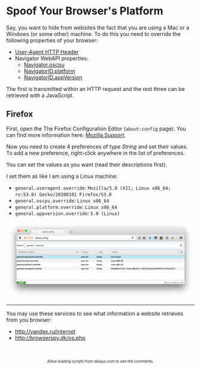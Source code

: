 # Spoof Your Browser's Platform

Say, you want to hide from websites the fact that you are using a Mac or a
Windows (or some other) machine. To do this you need to override the following
properties of your browser:

- [User-Agent HTTP Header](https://developer.mozilla.org/en-US/docs/Web/HTTP/Headers/User-Agent/Firefox)
- Navigator WebAPI properties:
    - [Navigator.oscpu](https://developer.mozilla.org/en-US/docs/Web/API/Navigator/oscpu)
    - [NavigatorID.platform](https://developer.mozilla.org/en-US/docs/Web/API/NavigatorID/platform)
    - [NavigatorID.appVersion](https://developer.mozilla.org/en-US/docs/Web/API/NavigatorID/appVersion)

The first is transmitted within an HTTP request and the rest three can be
retrieved with a JavaScript.

## Firefox

First, open the The Firefox Configuration Editor (`about:config` page). You can
find more information here:
[Mozilla Support](https://support.mozilla.org/en-US/kb/about-config-editor-firefox).

Now you need to create 4 preferences of type _String_ and set their values.
To add a new preference, right-click anywhere in the list of preferences.

You can set the values as you want (read their descriptions first).

I set them as like I am using a Linux machine:

  - `general.useragent.override`: `Mozilla/5.0 (X11; Linux x86_64; rv:53.0) Gecko/20100101 Firefox/53.0`
  - `general.oscpu.override`: `Linux x86_64`
  - `general.platform.override`: `Linux x86_64`
  - `general.appversion.override`: `5.0 (Linux)`

![](./img/screen_shot_2017-06-11_at_19.36.49.png)

----

You may use these services to see what information a website retrieves from you
browser:
   - <http://yandex.ru/internet>
   - <http://browserspy.dk/os.php>

<br/>
<ClientOnly>
<Disqus shortname="notes-maxie-xyz" language="en"/>
</ClientOnly>

<br/>
<div style="text-align: center; font-size: x-small">
    Allow loading scripts from disqus.com to see the comments.
</div>
